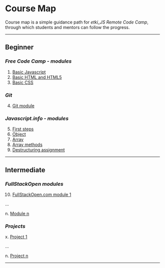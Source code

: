 # Course Map

Course map is a simple guidance path for _etki_JS Remote Code Camp_, through which students and mentors can follow the progress.

*** 

## Beginner

### _Free Code Camp - modules_
1. [Basic Javascript](https://www.freecodecamp.org/learn/javascript-algorithms-and-data-structures/basic-javascript/)
2. [Basic HTML and HTML5](https://www.freecodecamp.org/learn/responsive-web-design/basic-html-and-html5/)  
3. [Basic CSS](https://www.freecodecamp.org/learn/responsive-web-design/basic-css/)  

### _Git_
4. [Git module](tobedone)

### _Javascript.info - modules_
5. [First steps](https://javascript.info/first-steps)
6. [Object](https://javascript.info/object)
7. [Array](https://javascript.info/array)
8. [Array methods](https://javascript.info/array-methods)
9. [Destructuring assignment](https://javascript.info/destructuring-assignment)

*** 

## Intermediate

### _FullStackOpen modules_ 
10. [FullStackOpen.com module 1](https://fullstackopen.com/en)

...

n. [Module n](https://fullstackopen.com/en)


### _Projects_
x. [Project 1](https://tobedone)

...

n. [Project n](https://tobedone)

***




